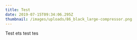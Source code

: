 ```yaml
---
title: Test
date: 2019-07-15T09:34:06.295Z
thumbnail: /images/uploads/86_black_large-compressor.png
---
```

Test ets test tes
